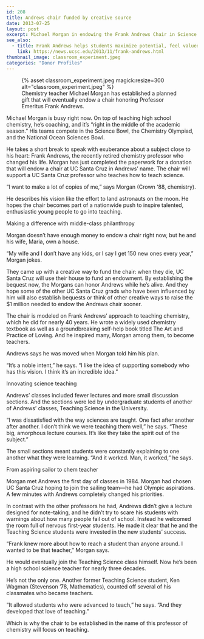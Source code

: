 ```yaml
---
id: 208
title: Andrews chair funded by creative source
date: 2013-07-25
layout: post
excerpt: Michael Morgan in endowing the Frank Andrews Chair in Science Education hopes to inspire new enthusiastic science teachers
see_also:
  - title: Frank Andrews helps students maximize potential, feel valued
    link: https://news.ucsc.edu/2013/11/frank-andrews.html
thumbnail_image: classroom_experiment.jpeg
categories: "Donor Profiles"
---
```

<figure class="inline-image right">
{% asset classroom_experiment.jpeg magick:resize=300 alt="classroom_experiment.jpeg" %}<figcaption>Chemistry teacher Michael Morgan has established a planned gift that will eventually endow a chair honoring Professor Emeritus Frank Andrews.</figcaption></figure>

Michael Morgan is busy right now. On top of teaching high school chemistry, he’s coaching, and it’s “right in the middle of the academic season.” His teams compete in the Science Bowl, the Chemistry Olympiad, and the National Ocean Sciences Bowl.

He takes a short break to speak with exuberance about a subject close to his heart: Frank Andrews, the recently retired chemistry professor who changed his life. Morgan has just completed the paperwork for a donation that will endow a chair at UC Santa Cruz in Andrews’ name. The chair will support a UC Santa Cruz professor who teaches how to teach science.

“I want to make a lot of copies of me,” says Morgan (Crown ‘88, chemistry).

He describes his vision like the effort to land astronauts on the moon. He hopes the chair becomes part of a nationwide push to inspire talented, enthusiastic young people to go into teaching.

Making a difference with middle-class philanthropy

Morgan doesn’t have enough money to endow a chair right now, but he and his wife, Maria, own a house.

“My wife and I don’t have any kids, or I say I get 150 new ones every year,” Morgan jokes.

They came up with a creative way to fund the chair: when they die, UC Santa Cruz will use their house to fund an endowment. By establishing the bequest now, the Morgans can honor Andrews while he’s alive. And they hope some of the other UC Santa Cruz grads who have been influenced by him will also establish bequests or think of other creative ways to raise the $1 million needed to endow the Andrews chair sooner.

The chair is modeled on Frank Andrews’ approach to teaching chemistry, which he did for nearly 40 years. He wrote a widely used chemistry textbook as well as a groundbreaking self-help book titled The Art and Practice of Loving. And he inspired many, Morgan among them, to become teachers.

Andrews says he was moved when Morgan told him his plan.

“It’s a noble intent,” he says. “I like the idea of supporting somebody who has this vision. I think it’s an incredible idea.”

Innovating science teaching

Andrews’ classes included fewer lectures and more small discussion sections. And the sections were led by undergraduate students of another of Andrews’ classes, Teaching Science in the University.

“I was dissatisfied with the way sciences are taught. One fact after another after another. I don’t think we were teaching them well,” he says. “These big, amorphous lecture courses. It’s like they take the spirit out of the subject.”

The small sections meant students were constantly explaining to one another what they were learning. “And it worked. Man, it worked,” he says.

From aspiring sailor to chem teacher

Morgan met Andrews the first day of classes in 1984. Morgan had chosen UC Santa Cruz hoping to join the sailing team—he had Olympic aspirations. A few minutes with Andrews completely changed his priorities.

In contrast with the other professors he had, Andrews didn’t give a lecture designed for note-taking, and he didn’t try to scare his students with warnings about how many people fail out of school. Instead he welcomed the room full of nervous first-year students. He made it clear that he and the Teaching Science students were invested in the new students’ success.

“Frank knew more about how to reach a student than anyone around. I wanted to be that teacher,” Morgan says.

He would eventually join the Teaching Science class himself. Now he’s been a high school science teacher for nearly three decades.

He’s not the only one. Another former Teaching Science student, Ken Wagman (Stevenson &#8217;78, Mathematics), counted off several of his classmates who became teachers.

“It allowed students who were advanced to teach,” he says. “And they developed that love of teaching.”

Which is why the chair to be established in the name of this professor of chemistry will focus on teaching.

